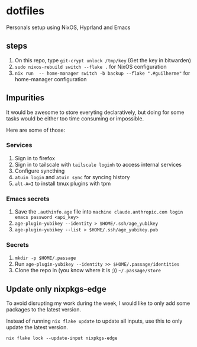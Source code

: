 # dotfiles

Personals setup using NixOS, Hyprland and Emacs

## steps

1. On this repo, type `git-crypt unlock /tmp/key` (Get the key in bitwarden)
1. `sudo nixos-rebuild switch --flake .` for NixOS configuration
1. `nix run  -- home-manager switch -b backup --flake ".#guilherme"` for home-manager configuration

## Impurities

It would be awesome to store everyting declaratively, but doing for some tasks would be either too time consuming or impossible.

Here are some of those:

### Services
1. Sign in to firefox
1. Sign in to tailscale with `tailscale loginh` to access internal services
1. Configure syncthing
1. `atuin login` and `atuin sync` for syncing history
1. `alt-A=I` to install tmux plugins with tpm

### Emacs secrets

<!-- TODO: Get the anthropic key  -->
1. Save the `.authinfo.age` file into `machine claude.anthropic.com login emacs password <api_key>`
1. `age-plugin-yubikey --identity > $HOME/.ssh/age_yubikey`
1. `age-plugin-yubikey --list > $HOME/.ssh/age_yubikey.pub`

### Secrets
1. `mkdir -p $HOME/.passage`
1. Run `age-plugin-yubikey --identity >> $HOME/.passage/identities`
1. Clone the repo in (you know where it is ;)) `~/.passage/store`

## Update only nixpkgs-edge

To avoid disrupting my work during the week, I would like to only add some packages to the latest version.

Instead of running `nix flake update` to update all inputs, use this to only update the latest version.

``` shell
nix flake lock --update-input nixpkgs-edge
```

